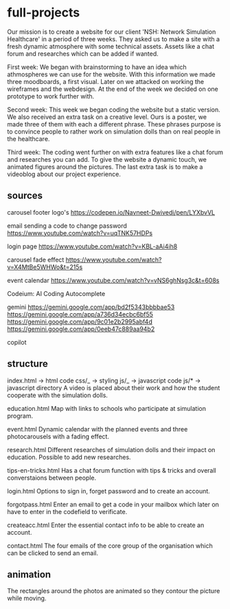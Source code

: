 # full-projects

Our mission is to create a website for our client 'NSH: Network Simulation Healthcare' in a period of three weeks. They asked us to make a site with a fresh dynamic atmosphere with some technical assets. Assets like a chat forum and researches which can be added if wanted.

First week: We began with brainstorming to have an idea which athmospheres we can use for the website. With this information we made three moodboards, a first visual. Later on we attacked on working the wireframes and the webdesign. At the end of the week we decided on one prototype to work further with.

Second week: This week we began coding the website but a static version. We also received an extra task on a creative level. Ours is a poster, we made three of them with each a different phrase. These phrases purpose is to convince people to rather work on simulation dolls than on real people in the healthcare.

Third week: The coding went further on with extra features like a chat forum and researches you can add. To give the website a dynamic touch, we animated figures around the pictures. The last extra task is to make a videoblog about our project experience.

## sources

carousel footer logo's
https://codepen.io/Navneet-Dwivedi/pen/LYXbvVL

email sending a code to change password
https://www.youtube.com/watch?v=uqTNK57HDPs

login page
https://www.youtube.com/watch?v=KBL-aAi4ih8

carousel fade effect
https://www.youtube.com/watch?v=X4MtBe5WHWo&t=215s

event calendar
https://www.youtube.com/watch?v=vNS6ghNsg3c&t=608s

Codeium: AI Coding Autocomplete

gemini
https://gemini.google.com/app/bd2f5343bbbbae53
https://gemini.google.com/app/a736d34ecbc6bf55
https://gemini.google.com/app/9c01e2b2995abf4d
https://gemini.google.com/app/0eeb47c889aa94b2

copilot

## structure

index.html -> html code
css/_ -> styling
js/_ -> javascript code
js/\* -> javascript directory
A video is placed about their work and how the student cooperate with the simulation dolls.

education.html
Map with links to schools who participate at simulation program.

event.html
Dynamic calendar with the planned events and three photocarousels with a fading effect.

research.html
Different researches of simulation dolls and their impact on education. Possible to add new researches.

tips-en-tricks.html
Has a chat forum function with tips & tricks and overall converstaions between people.

login.html
Options to sign in, forget password and to create an account.

forgotpass.html
Enter an email to get a code in your mailbox which later on have to enter in the codefield to verificate.

createacc.html
Enter the essential contact info to be able to create an account.

contact.html
The four emails of the core group of the organisation which can be clicked to send an email.

## animation

The rectangles around the photos are animated so they contour the picture while moving.
